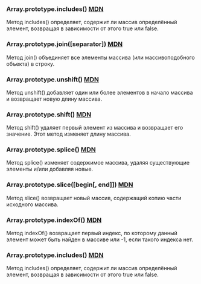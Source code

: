 ### Array.prototype.includes() [MDN](https://developer.mozilla.org/en-US/docs/Web/JavaScript/Reference/Global_Objects/Array/includes)
Метод includes() определяет, содержит ли массив определённый элемент, возвращая в зависимости от этого true или false.

### Array.prototype.join([separator]) [MDN](https://developer.mozilla.org/en-US/docs/Web/JavaScript/Reference/Global_Objects/Array/join)
Метод join() объединяет все элементы массива (или массивоподобного объекта) в строку.

### Array.prototype.unshift() [MDN](https://developer.mozilla.org/en-US/docs/Web/JavaScript/Reference/Global_Objects/Array/unshift)
Метод unshift() добавляет один или более элементов в начало массива и возвращает новую длину массива.

### Array.prototype.shift() [MDN](https://developer.mozilla.org/en-US/docs/Web/JavaScript/Reference/Global_Objects/Array/shift)
Метод shift() удаляет первый элемент из массива и возвращает его значение. Этот метод изменяет длину массива.

### Array.prototype.splice() [MDN](https://developer.mozilla.org/en-US/docs/Web/JavaScript/Reference/Global_Objects/Array/splice)
Метод splice() изменяет содержимое массива, удаляя существующие элементы и/или добавляя новые.

### Array.prototype.slice([begin[, end]]) [MDN](https://developer.mozilla.org/en-US/docs/Web/JavaScript/Reference/Global_Objects/Array/slice)
Метод slice() возвращает новый массив, содержащий копию части исходного массива.

### Array.prototype.indexOf() [MDN](https://developer.mozilla.org/en-US/docs/Web/JavaScript/Reference/Global_Objects/Array/indexOf)
Метод indexOf() возвращает первый индекс, по которому данный элемент может быть найден в массиве или -1, если такого индекса нет.

### Array.prototype.includes() [MDN](https://developer.mozilla.org/en-US/docs/Web/JavaScript/Reference/Global_Objects/Array/includes)
Метод includes() определяет, содержит ли массив определённый элемент, возвращая в зависимости от этого true или false.